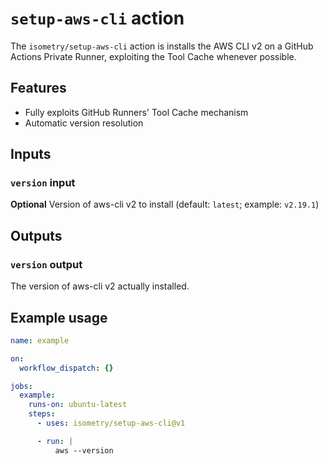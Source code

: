 # `setup-aws-cli` action

The `isometry/setup-aws-cli` action is installs the AWS CLI v2 on a GitHub Actions Private Runner, exploiting the Tool Cache whenever possible.

## Features

* Fully exploits GitHub Runners' Tool Cache mechanism
* Automatic version resolution

## Inputs

### `version` input

**Optional** Version of aws-cli v2 to install (default: `latest`; example: `v2.19.1`)

## Outputs

### `version` output

The version of aws-cli v2 actually installed.

## Example usage

```yaml
name: example

on:
  workflow_dispatch: {}

jobs:
  example:
    runs-on: ubuntu-latest
    steps:
      - uses: isometry/setup-aws-cli@v1

      - run: |
          aws --version
```
